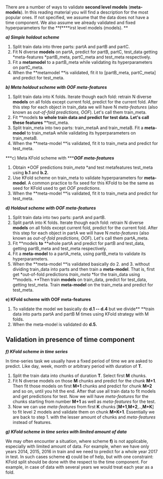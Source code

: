 There are a number of ways to validate **second level models** (**meta-models**). In this reading material you will find a description for the most popular ones. If not specified, we assume that the data does not have a time component. We also assume we already validated and fixed hyperparameters for the **f****irst level models (models). **

***a) Simple holdout scheme***

1. Split train data into three parts: partA and partB and partC.
2. Fit N diverse **models** on partA, predict for partB, partC, test\_data getting *meta-features *partB\_meta, partC\_meta and test\_meta respectively.
3. Fit a **metamodel** to a partB\_meta while validating its hyperparameters on partC\_meta.
4. When the **metamodel **is validated, fit it to [partB\_meta, partC\_meta] and predict for test\_meta.

***b) Meta ******holdout****** scheme with OOF meta-features***

1. Split train data into K folds. Iterate though each fold: retrain N diverse **models** on all folds except current fold, predict for the current fold. After this step for each object in train\_data we will have N *meta-features* (also known as *out-of-fold predictions, OOF*). Let's call them train\_meta.
2. Fit **models **to** **whole train data and predict for test data. Let's call these features** **test\_meta.
3. Split train\_meta into two parts: train\_metaA and train\_metaB. Fit a **meta-model** to train\_metaA while validating its hyperparameters on train\_metaB.
4. When the **meta-model **is validated, fit it to train\_meta and predict for test\_meta.

***c) Meta KFold scheme with ******OOF meta-features***

1. Obtain *OOF predictions *train\_meta* *and test metafeatures test\_meta using **b.1** and **b.2.**
2. Use KFold scheme on train\_meta to validate hyperparameters for **meta-model**. A common practice to fix seed for this KFold to be the same as seed for KFold used to get *OOF predictions*.
3. When the **meta-model **is validated, fit it to train\_meta and predict for test\_meta.

***d) Holdout scheme with OOF meta-features***

1. Split train data into two parts: partA and partB.
2. Split partA into K folds. Iterate though each fold: retrain N diverse **models** on all folds except current fold, predict for the current fold. After this step for each object in partA we will have N *meta-features* (also known as *out-of-fold predictions, OOF*). Let's call them partA\_meta.
3. Fit **models **to** **whole partA and predict for partB and test\_data, getting partB\_meta and test\_meta respectively.
4. Fit a **meta-model** to a partA\_meta, using partB\_meta to validate its hyperparameters.
5. When the **meta-model **is validated basically do 2\. and 3\. without dividing train\_data into parts and then train a **meta-model**. That is, first get *out-of-fold predictions *train\_meta* *for the train\_data using **models. **Then train **models** on train\_data, predict for test\_data, getting test\_meta. Train **meta-model** on the train\_meta and predict for test\_meta.

**e) KFold scheme with OOF meta-features**

1. To validate the model we basically do **d.1 -- d.4** but we divide** **train data into parts partA and partB M times using KFold strategy with M folds.
2. When the meta-model is validated do **d.5.**

Validation in presence of time component
----------------------------------------

***f) KFold scheme in time series***

In time-series task we usually have a fixed period of time we are asked to predict. Like day, week, month or arbitrary period with duration of **T**.

1. Split the train data into chunks of duration **T**. Select first **M** chunks.
2. Fit N diverse models on those **M** chunks and predict for the chunk **M+1**. Then fit those models on first **M+1** chunks and predict for chunk **M+2** and so on, until you hit the end. After that use all train data to fit models and get predictions for test. Now we will have *meta-features* for the chunks starting from number **M+1** as well as *meta-features* for the test.
3. Now we can use *meta-features* from first **K** chunks [**M+1**,**M+2**,..,**M+K**] to fit level 2 models and validate them on chunk **M+K+1**. Essentially we are back to step 1\. with the lesser amount of chunks and *meta-features* instead of features.

***g) KFold scheme in time series with limited amount of data***

We may often encounter a situation, where scheme **f)** is not applicable, especially with limited amount of data. For example, when we have only years 2014, 2015, 2016 in train and we need to predict for a whole year 2017 in test. In such cases scheme **c)** could be of help, but with one constraint: KFold split should be done with the respect to the time component. For example, in case of data with several years we would treat each year as a fold.